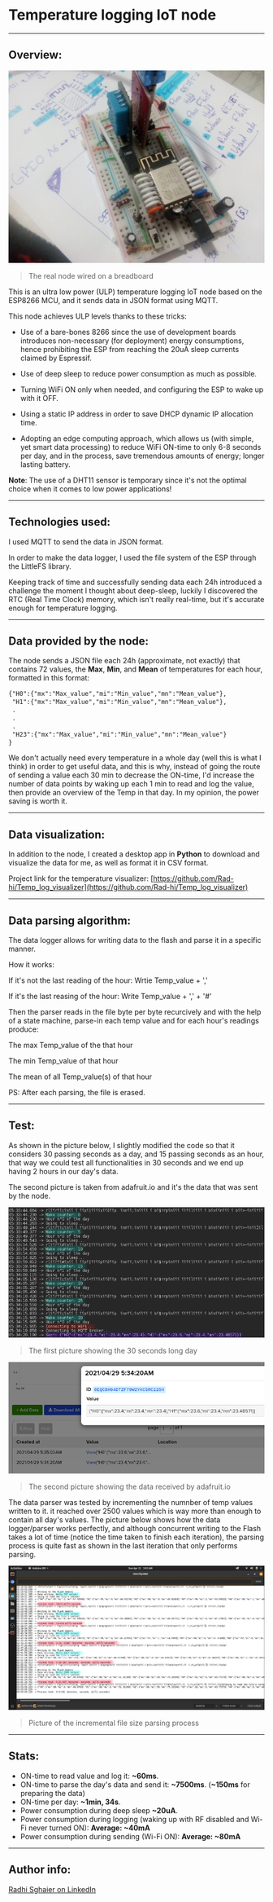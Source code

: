 # Temperature logging IoT node

---

## Overview: 

<img src="images/wiring_real.jpg">

> The real node wired on a breadboard

This is an ultra low power (ULP) temperature logging IoT node based on the ESP8266 MCU, and it sends data in JSON format using MQTT.

This node achieves ULP levels thanks to these tricks:

- Use of a bare-bones 8266 since the use of development boards introduces non-necessary (for deployment) energy consumptions, hence prohibiting the ESP from reaching the 20uA sleep currents claimed by Espressif.

- Use of deep sleep to reduce power consumption as much as possible.

- Turning WiFi ON only when needed, and configuring the ESP to wake up with it OFF.

- Using a static IP address in order to save DHCP dynamic IP allocation time.

- Adopting an edge computing approach, which allows us (with simple, yet smart data processing) to reduce WiFi ON-time to only 6-8 seconds per day, and in the process, save tremendous amounts of energy; longer lasting battery.

**Note**: The use of a DHT11 sensor is temporary since it's not the optimal choice when it comes to low power applications!

---

## Technologies used:

I used MQTT to send the data in JSON format. 

In order to make the data logger, I used the file system of the ESP through the LittleFS library. 

Keeping track of time and successfully sending data each 24h introduced a challenge the moment I thought about deep-sleep, luckily I discovered the RTC (Real Time Clock) memory, which isn't really real-time, but it's accurate enough for temperature logging.

---

## Data provided by the node:

The node sends a JSON file each 24h (approximate, not exactly) that contains 72 values, the **Max**, **Min**, and **Mean** of temperatures for each hour, formatted in this format:

```
{"H0":{"mx":"Max_value","mi":"Min_value","mn":"Mean_value"},
 "H1":{"mx":"Max_value","mi":"Min_value","mn":"Mean_value"},
 .
 .
 .
 "H23":{"mx":"Max_value","mi":"Min_value","mn":"Mean_value"}
}
```

We don't actually need every temperature in a whole day (well this is what I think) in order to get useful data, and this is why, instead of going the route of sending a value each 30 min to decrease the ON-time, I'd increase the number of data points by waking up each 1 min to read and log the value, then provide an overview of the Temp in that day. In my opinion, the power saving is worth it.

---

## Data visualization:

In addition to the node, I created a desktop app in **Python** to download and visualize the data for me, as well as format it in CSV format.

Project link for the temperature visualizer: [https://github.com/Rad-hi/Temp_log_visualizer](https://github.com/Rad-hi/Temp_log_visualizer)

---

## Data parsing algorithm:

The data logger allows for writing data to the flash and parse it in a specific manner.

How it works:

If it's not the last reading of the hour: Wrtie Temp_value + ','

If it's the last reasing of the hour: Write Temp_value + ',' + '#'

Then the parser reads in the file byte per byte recurcively and with the help of a state machine, parse-in each temp value and for each hour's readings produce:

The max Temp_value of the that hour

The min Temp_value of that hour

The mean of all Temp_value(s) of that hour

PS: After each parsing, the file is erased.

---

## Test:

As shown in the picture below, I slightly modified the code so that it considers 30 passing seconds as a day, and 15 passing seconds as an hour, that way we could test all functionalities in 30 seconds and we end up having 2 hours in our day's data. 

The second picture is taken from adafruit.io and it's the data that was sent by the node.

<img src="images/One_30s_day.png">

> The first picture showing the 30 seconds long day

<img src="images/AIO_data.png">

> The second picture showing the data received by adafruit.io

The data parser was tested by incrementing the numnber of temp values written to it. it reached over 2500 values which is way more than enough to contain all day's values. The picture below shows how the data logger/parser works perfectly, and although concurrent writing to the Flash takes a lot of time (notice the time taken to finish each iteration), the parsing process is quite fast as shown in the last iteration that only performs parsing.

<img src="images/incremental_file_size_parsing.png">

> Picture of the incremental file size parsing process

---

## Stats: 

- ON-time to read value and log it: **~60ms**.
- ON-time to parse the day's data and send it: **~7500ms**. (**~150ms** for preparing the data)
- ON-time per day: **~1min, 34s**.
- Power consumption during deep sleep **~20uA**.
- Power consumption during logging (waking up with RF disabled and Wi-Fi never turned ON): **Average: ~40mA**
- Power consumption during sending (Wi-Fi ON): **Average: ~80mA**

---

## Author info:

[Radhi Sghaier on LinkedIn](https://www.linkedin.com/in/radhi-sghaier/)
